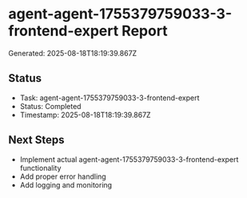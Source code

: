 # agent-agent-1755379759033-3-frontend-expert Report

Generated: 2025-08-18T18:19:39.867Z

## Status
- Task: agent-agent-1755379759033-3-frontend-expert
- Status: Completed
- Timestamp: 2025-08-18T18:19:39.867Z

## Next Steps
- Implement actual agent-agent-1755379759033-3-frontend-expert functionality
- Add proper error handling
- Add logging and monitoring
